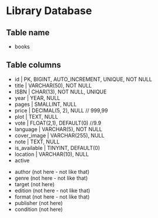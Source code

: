 # Library Database

## Table name

- books

## Table columns

- id | PK, BIGINT, AUTO_INCREMENT, UNIQUE, NOT NULL
- title | VARCHAR(50), NOT NULL
- ISBN | CHAR(13), NOT NULL, UNIQUE
- year | YEAR, NULL
- pages | SMALLINT, NULL
- price | DECIMAL(5, 2), NULL // 999,99
- plot | TEXT, NULL
- vote | FLOAT(2,1), DEFAULT(0) //9.9
- language | VARCHAR(5), NOT NULL
- cover_image | VARCHAR(255), NULL
- note | TEXT, NULL
- is_available | TINYINT, DEFAULT(0)
- location | VARCHAR(10), NULL
- active

<!-- Non vanno nella tabella books -->
- author (not here - not like that)
- genre (not here - not like that)
- target (not here)
- edition (not here - not like that)
- format (not here - not like that)
- publisher (not here)
- condition (not here)

